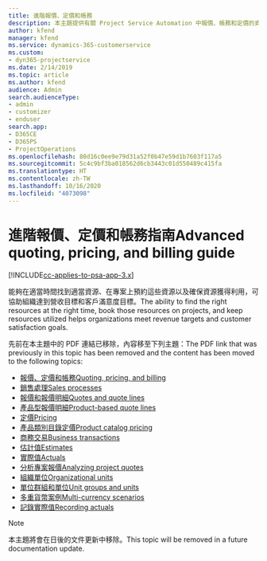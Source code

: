 ```yaml
---
title: 進階報價、定價和帳務
description: 本主題提供有關 Project Service Automation 中報價、帳務和定價的資訊。
author: kfend
manager: kfend
ms.service: dynamics-365-customerservice
ms.custom:
- dyn365-projectservice
ms.date: 2/14/2019
ms.topic: article
ms.author: kfend
audience: Admin
search.audienceType:
- admin
- customizer
- enduser
search.app:
- D365CE
- D365PS
- ProjectOperations
ms.openlocfilehash: 80d16c0ee9e79d31a52f0b47e59d1b7603f117a5
ms.sourcegitcommit: 5c4c9bf3ba018562d6cb3443c01d550489c415fa
ms.translationtype: HT
ms.contentlocale: zh-TW
ms.lasthandoff: 10/16/2020
ms.locfileid: "4073098"
---
```

# <a name="advanced-quoting-pricing-and-billing-guide"></a><span data-ttu-id="6124d-103">進階報價、定價和帳務指南</span><span class="sxs-lookup"><span data-stu-id="6124d-103">Advanced quoting, pricing, and billing guide</span></span>

[!INCLUDE[cc-applies-to-psa-app-3.x](../../includes/cc-applies-to-psa-app-3x.md)]

<span data-ttu-id="6124d-104">能夠在適當時間找到適當資源、在專案上預約這些資源以及確保資源獲得利用，可協助組織達到營收目標和客戶滿意度目標。</span><span class="sxs-lookup"><span data-stu-id="6124d-104">The ability to find the right resources at the right time, book those resources on projects, and keep resources utilized helps organizations meet revenue targets and customer satisfaction goals.</span></span> 

<span data-ttu-id="6124d-105">先前在本主題中的 PDF 連結已移除，內容移至下列主題：</span><span class="sxs-lookup"><span data-stu-id="6124d-105">The PDF link that was previously in this topic has been removed and the content has been moved to the following topics:</span></span>

- [<span data-ttu-id="6124d-106">報價、定價和帳務</span><span class="sxs-lookup"><span data-stu-id="6124d-106">Quoting, pricing, and billing</span></span>](../quote-bill-price.md)
- [<span data-ttu-id="6124d-107">銷售處理</span><span class="sxs-lookup"><span data-stu-id="6124d-107">Sales processes</span></span>](../basic-sales-process.md)
- [<span data-ttu-id="6124d-108">報價和報價明細</span><span class="sxs-lookup"><span data-stu-id="6124d-108">Quotes and quote lines</span></span>](../basic-quote-lines.md)
- [<span data-ttu-id="6124d-109">產品型報價明細</span><span class="sxs-lookup"><span data-stu-id="6124d-109">Product-based quote lines</span></span>](../product-based-quote-lines.md)
- [<span data-ttu-id="6124d-110">定價</span><span class="sxs-lookup"><span data-stu-id="6124d-110">Pricing</span></span>](../basic-pricing.md)
- [<span data-ttu-id="6124d-111">產品類別目錄定價</span><span class="sxs-lookup"><span data-stu-id="6124d-111">Product catalog pricing</span></span>](../product-catalog-pricing.md)
- [<span data-ttu-id="6124d-112">商務交易</span><span class="sxs-lookup"><span data-stu-id="6124d-112">Business transactions</span></span>](../basic-business-transactions.md)
- [<span data-ttu-id="6124d-113">估計值</span><span class="sxs-lookup"><span data-stu-id="6124d-113">Estimates</span></span>](../estimates.md)
- [<span data-ttu-id="6124d-114">實際值</span><span class="sxs-lookup"><span data-stu-id="6124d-114">Actuals</span></span>](../actuals.md)
- [<span data-ttu-id="6124d-115">分析專案報價</span><span class="sxs-lookup"><span data-stu-id="6124d-115">Analyzing project quotes</span></span>](../basic-analyzing-quotes.md)
- [<span data-ttu-id="6124d-116">組織單位</span><span class="sxs-lookup"><span data-stu-id="6124d-116">Organizational units</span></span>](../advanced-organizational.md)
- [<span data-ttu-id="6124d-117">單位群組和單位</span><span class="sxs-lookup"><span data-stu-id="6124d-117">Unit groups and units</span></span>](../advanced-units.md)
- [<span data-ttu-id="6124d-118">多重貨幣案例</span><span class="sxs-lookup"><span data-stu-id="6124d-118">Multi-currency scenarios</span></span>](../advanced-currency.md)
- [<span data-ttu-id="6124d-119">記錄實際值</span><span class="sxs-lookup"><span data-stu-id="6124d-119">Recording actuals</span></span>](../advanced-actuals.md)

> [!NOTE]
> <span data-ttu-id="6124d-120">本主題將會在日後的文件更新中移除。</span><span class="sxs-lookup"><span data-stu-id="6124d-120">This topic will be removed in a future documentation update.</span></span> 
